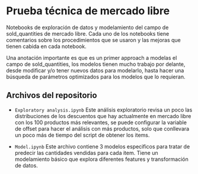 Prueba técnica de mercado libre 
================

Notebooks de exploración de datos y modelamiento del campo de sold_quantities de mercado libre. Cada uno de los notebooks tiene comentarios sobre los procedimientos que se usaron y las mejoras que tienen cabida en cada notebook. 

Una anotación importante es que es un primer approach a modelas el campo de sold_quantities, los modelos tienen mucho trabajo por delante, desde modificar y/o tener nuevos datos para modelarlo, hasta hacer una búsqueda de parámetros optimizados para los modelos que lo requieran.

Archivos del repositorio
-------------------
- ``Exploratory analysis.ipynb``
  Este análisis exploratorio revisa un poco las distribuciones de los descuentos que hay actualmente en mercado libre con los 100 productos más relevantes, se puede configurar la variable de offset para hacer el análisis con más productos, solo que conllevara un poco más de tiempo del script de obtener los items. 

- ``Model.ipynb``
  Este archivo contiene 3 modelos especificos para tratar de predecir las cantidades vendidas para cada item. Tiene un modelamiento básico que explora diferentes features y transformación de datos. 
